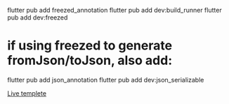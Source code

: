 flutter pub add freezed_annotation
flutter pub add dev:build_runner
flutter pub add dev:freezed
# if using freezed to generate fromJson/toJson, also add:
flutter pub add json_annotation
flutter pub add dev:json_serializable

<a href="https://gravel-pike-705.notion.site/Flutter-Live-Templeate-579bac3070754bdf8fa10afe4ebe8c92">Live templete</a>
